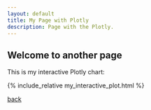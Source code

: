 ```yaml
---
layout: default
title: My Page with Plotly
description: Page with the Plotly.
---
```

 
## Welcome to another page


This is my interactive Plotly chart:

{% include_relative  my_interactive_plot.html %}

        
[back](./)
